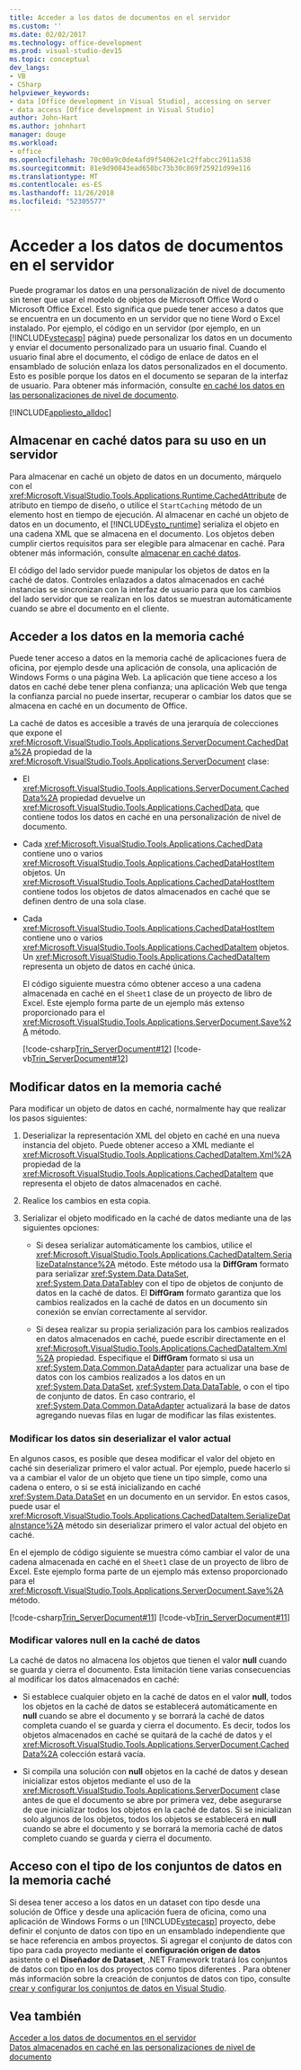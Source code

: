```yaml
---
title: Acceder a los datos de documentos en el servidor
ms.custom: ''
ms.date: 02/02/2017
ms.technology: office-development
ms.prod: visual-studio-dev15
ms.topic: conceptual
dev_langs:
- VB
- CSharp
helpviewer_keywords:
- data [Office development in Visual Studio], accessing on server
- data access [Office development in Visual Studio]
author: John-Hart
ms.author: johnhart
manager: douge
ms.workload:
- office
ms.openlocfilehash: 70c00a9c0de4afd9f54062e1c2ffabcc2911a538
ms.sourcegitcommit: 81e9d90843ead658bc73b30c869f25921d99e116
ms.translationtype: MT
ms.contentlocale: es-ES
ms.lasthandoff: 11/26/2018
ms.locfileid: "52305577"
---
```

# <a name="access-data-in-documents-on-the-server"></a>Acceder a los datos de documentos en el servidor
  Puede programar los datos en una personalización de nivel de documento sin tener que usar el modelo de objetos de Microsoft Office Word o Microsoft Office Excel. Esto significa que puede tener acceso a datos que se encuentra en un documento en un servidor que no tiene Word o Excel instalado. Por ejemplo, el código en un servidor (por ejemplo, en un [!INCLUDE[vstecasp](../sharepoint/includes/vstecasp-md.md)] página) puede personalizar los datos en un documento y enviar el documento personalizado para un usuario final. Cuando el usuario final abre el documento, el código de enlace de datos en el ensamblado de solución enlaza los datos personalizados en el documento. Esto es posible porque los datos en el documento se separan de la interfaz de usuario. Para obtener más información, consulte [en caché los datos en las personalizaciones de nivel de documento](../vsto/cached-data-in-document-level-customizations.md).  

 [!INCLUDE[appliesto_alldoc](../vsto/includes/appliesto-alldoc-md.md)]  

## <a name="cache-data-for-use-on-a-server"></a>Almacenar en caché datos para su uso en un servidor  
 Para almacenar en caché un objeto de datos en un documento, márquelo con el <xref:Microsoft.VisualStudio.Tools.Applications.Runtime.CachedAttribute> de atributo en tiempo de diseño, o utilice el `StartCaching` método de un elemento host en tiempo de ejecución. Al almacenar en caché un objeto de datos en un documento, el [!INCLUDE[vsto_runtime](../vsto/includes/vsto-runtime-md.md)] serializa el objeto en una cadena XML que se almacena en el documento. Los objetos deben cumplir ciertos requisitos para ser elegible para almacenar en caché. Para obtener más información, consulte [almacenar en caché datos](../vsto/caching-data.md).  

 El código del lado servidor puede manipular los objetos de datos en la caché de datos. Controles enlazados a datos almacenados en caché instancias se sincronizan con la interfaz de usuario para que los cambios del lado servidor que se realizan en los datos se muestran automáticamente cuando se abre el documento en el cliente.  

## <a name="access-data-in-the-cache"></a>Acceder a los datos en la memoria caché  
 Puede tener acceso a datos en la memoria caché de aplicaciones fuera de oficina, por ejemplo desde una aplicación de consola, una aplicación de Windows Forms o una página Web. La aplicación que tiene acceso a los datos en caché debe tener plena confianza; una aplicación Web que tenga la confianza parcial no puede insertar, recuperar o cambiar los datos que se almacena en caché en un documento de Office.  

 La caché de datos es accesible a través de una jerarquía de colecciones que expone el <xref:Microsoft.VisualStudio.Tools.Applications.ServerDocument.CachedData%2A> propiedad de la <xref:Microsoft.VisualStudio.Tools.Applications.ServerDocument> clase:  

- El <xref:Microsoft.VisualStudio.Tools.Applications.ServerDocument.CachedData%2A> propiedad devuelve un <xref:Microsoft.VisualStudio.Tools.Applications.CachedData>, que contiene todos los datos en caché en una personalización de nivel de documento.  

- Cada <xref:Microsoft.VisualStudio.Tools.Applications.CachedData> contiene uno o varios <xref:Microsoft.VisualStudio.Tools.Applications.CachedDataHostItem> objetos. Un <xref:Microsoft.VisualStudio.Tools.Applications.CachedDataHostItem> contiene todos los objetos de datos almacenados en caché que se definen dentro de una sola clase.  

- Cada <xref:Microsoft.VisualStudio.Tools.Applications.CachedDataHostItem> contiene uno o varios <xref:Microsoft.VisualStudio.Tools.Applications.CachedDataItem> objetos. Un <xref:Microsoft.VisualStudio.Tools.Applications.CachedDataItem> representa un objeto de datos en caché única.  

  El código siguiente muestra cómo obtener acceso a una cadena almacenada en caché en el `Sheet1` clase de un proyecto de libro de Excel. Este ejemplo forma parte de un ejemplo más extenso proporcionado para el <xref:Microsoft.VisualStudio.Tools.Applications.ServerDocument.Save%2A> método.  

  [!code-csharp[Trin_ServerDocument#12](../vsto/codesnippet/CSharp/Trin_ServerDocument/Form1.cs#12)]
  [!code-vb[Trin_ServerDocument#12](../vsto/codesnippet/VisualBasic/Trin_ServerDocument/Form1.vb#12)]  

## <a name="modify-data-in-the-cache"></a>Modificar datos en la memoria caché  
 Para modificar un objeto de datos en caché, normalmente hay que realizar los pasos siguientes:  

1.  Deserializar la representación XML del objeto en caché en una nueva instancia del objeto. Puede obtener acceso a XML mediante el <xref:Microsoft.VisualStudio.Tools.Applications.CachedDataItem.Xml%2A> propiedad de la <xref:Microsoft.VisualStudio.Tools.Applications.CachedDataItem> que representa el objeto de datos almacenados en caché.  

2.  Realice los cambios en esta copia.  

3.  Serializar el objeto modificado en la caché de datos mediante una de las siguientes opciones:  

    -   Si desea serializar automáticamente los cambios, utilice el <xref:Microsoft.VisualStudio.Tools.Applications.CachedDataItem.SerializeDataInstance%2A> método. Este método usa la **DiffGram** formato para serializar <xref:System.Data.DataSet>, <xref:System.Data.DataTable>y con el tipo de objetos de conjunto de datos en la caché de datos. El **DiffGram** formato garantiza que los cambios realizados en la caché de datos en un documento sin conexión se envían correctamente al servidor.  

    -   Si desea realizar su propia serialización para los cambios realizados en datos almacenados en caché, puede escribir directamente en el <xref:Microsoft.VisualStudio.Tools.Applications.CachedDataItem.Xml%2A> propiedad. Especifique el **DiffGram** formato si usa un <xref:System.Data.Common.DataAdapter> para actualizar una base de datos con los cambios realizados a los datos en un <xref:System.Data.DataSet>, <xref:System.Data.DataTable>, o con el tipo de conjunto de datos. En caso contrario, el <xref:System.Data.Common.DataAdapter> actualizará la base de datos agregando nuevas filas en lugar de modificar las filas existentes.  

### <a name="modify-data-without-deserializing-the-current-value"></a>Modificar los datos sin deserializar el valor actual  
 En algunos casos, es posible que desea modificar el valor del objeto en caché sin deserializar primero el valor actual. Por ejemplo, puede hacerlo si va a cambiar el valor de un objeto que tiene un tipo simple, como una cadena o entero, o si se está inicializando en caché <xref:System.Data.DataSet> en un documento en un servidor. En estos casos, puede usar el <xref:Microsoft.VisualStudio.Tools.Applications.CachedDataItem.SerializeDataInstance%2A> método sin deserializar primero el valor actual del objeto en caché.  

 En el ejemplo de código siguiente se muestra cómo cambiar el valor de una cadena almacenada en caché en el `Sheet1` clase de un proyecto de libro de Excel. Este ejemplo forma parte de un ejemplo más extenso proporcionado para el <xref:Microsoft.VisualStudio.Tools.Applications.ServerDocument.Save%2A> método.  

 [!code-csharp[Trin_ServerDocument#11](../vsto/codesnippet/CSharp/Trin_ServerDocument/Form1.cs#11)]
 [!code-vb[Trin_ServerDocument#11](../vsto/codesnippet/VisualBasic/Trin_ServerDocument/Form1.vb#11)]  

### <a name="modify-null-values-in-the-data-cache"></a>Modificar valores null en la caché de datos  
 La caché de datos no almacena los objetos que tienen el valor **null** cuando se guarda y cierra el documento. Esta limitación tiene varias consecuencias al modificar los datos almacenados en caché:  

-   Si establece cualquier objeto en la caché de datos en el valor **null**, todos los objetos en la caché de datos se establecerá automáticamente en **null** cuando se abre el documento y se borrará la caché de datos completa cuando el se guarda y cierra el documento. Es decir, todos los objetos almacenados en caché se quitará de la caché de datos y el <xref:Microsoft.VisualStudio.Tools.Applications.ServerDocument.CachedData%2A> colección estará vacía.  

-   Si compila una solución con **null** objetos en la caché de datos y desean inicializar estos objetos mediante el uso de la <xref:Microsoft.VisualStudio.Tools.Applications.ServerDocument> clase antes de que el documento se abre por primera vez, debe asegurarse de que inicializar todos los objetos en la caché de datos. Si se inicializan solo algunos de los objetos, todos los objetos se establecerá en **null** cuando se abre el documento y se borrará la memoria caché de datos completo cuando se guarda y cierra el documento.  

## <a name="access-typed-datasets-in-the-cache"></a>Acceso con el tipo de los conjuntos de datos en la memoria caché  
 Si desea tener acceso a los datos en un dataset con tipo desde una solución de Office y desde una aplicación fuera de oficina, como una aplicación de Windows Forms o un [!INCLUDE[vstecasp](../sharepoint/includes/vstecasp-md.md)] proyecto, debe definir el conjunto de datos con tipo en un ensamblado independiente que se hace referencia en ambos proyectos. Si agregar el conjunto de datos con tipo para cada proyecto mediante el **configuración origen de datos** asistente o el **Diseñador de Dataset**, .NET Framework tratará los conjuntos de datos con tipo en los dos proyectos como tipos diferentes . Para obtener más información sobre la creación de conjuntos de datos con tipo, consulte [crear y configurar los conjuntos de datos en Visual Studio](/visualstudio/data-tools/create-and-configure-datasets-in-visual-studio).  

## <a name="see-also"></a>Vea también  
 [Acceder a los datos de documentos en el servidor](../vsto/accessing-data-in-documents-on-the-server.md)   
 [Datos almacenados en caché en las personalizaciones de nivel de documento](../vsto/cached-data-in-document-level-customizations.md)  
